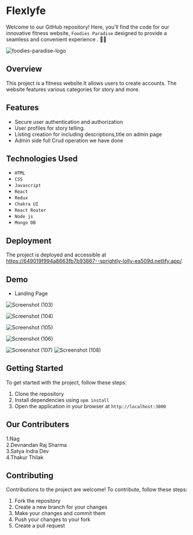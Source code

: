 # Flexlyfe
Welcome to our GitHub repository! Here, you'll find the code for our innovative fitness website, `Foodies Paradise` designed to provide a seamless and convenient experience .  🚀🎯

![foodies-paradise-logo](https://github.com/ThilakSamplegithub/gorgeous-flight-7504/assets/112754841/97b1c45f-b9e1-4862-9763-8a1d7c168b33)


## Overview

This project is a   fitness website.It allows users to create accounts. The website features various categories for story and more.

## Features

- Secure user authentication and authorization
- User profiles for story telling.
- Listing creation for including descriptions,title on admin page
- Admin side full Crud operation we have done

## Technologies Used

- `HTML`
- `CSS`
- `Javascript`
- `React`
- `Redux`
- `Chakra UI`
- `React Router`
- `Node js`
- `Mongo DB`



## Deployment
The project is deployed and accessible at https://649019f994a8663fb7b93867--sprightly-lolly-ea509d.netlify.app/.
## Demo 
- Landing Page


![Screenshot (103)](https://github.com/Nagaraju0710/potent-voyage-8716/assets/112754841/e8a8c749-c533-471c-ae6a-1703437650a0)




![Screenshot (104)](https://github.com/Nagaraju0710/potent-voyage-8716/assets/112754841/731ea5b1-f7bb-4d6c-92ac-4b198e1229c9)


![Screenshot (105)](https://github.com/Nagaraju0710/potent-voyage-8716/assets/112754841/a8cf3a3d-9d78-405d-877d-be0b027d2ea0)


![Screenshot (106)](https://github.com/Nagaraju0710/potent-voyage-8716/assets/112754841/48c9603a-0924-41c0-bb6f-061a257fa030)



![Screenshot (107)](https://github.com/Nagaraju0710/potent-voyage-8716/assets/112754841/20fe08e2-8547-446d-a103-842e43343dab)
![Screenshot (108)](https://github.com/Nagaraju0710/potent-voyage-8716/assets/112754841/2db648b5-b494-444a-8135-ea2a92c8b637)


## Getting Started

To get started with the project, follow these steps:


1. Clone the repository
2. Install dependencies using `npm install`
3. Open the application in your browser at `http://localhost:3000`

## Our Contributers


1.Nag </br>
2.Devnandan Raj Sharma </br>
3.Satya Indra Dev </br>
4.Thakur Thilak </br>


## Contributing

Contributions to the project are welcome! To contribute, follow these steps:

1. Fork the repository
2. Create a new branch for your changes
3. Make your changes and commit them
4. Push your changes to your fork
5. Create a pull request





